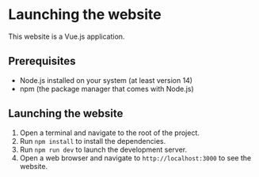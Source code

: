 # Launching the website

This website is a Vue.js application.

## Prerequisites

* Node.js installed on your system (at least version 14)
* npm (the package manager that comes with Node.js)

## Launching the website

1. Open a terminal and navigate to the root of the project.
2. Run `npm install` to install the dependencies.
3. Run `npm run dev` to launch the development server.
4. Open a web browser and navigate to `http://localhost:3000` to see the website.